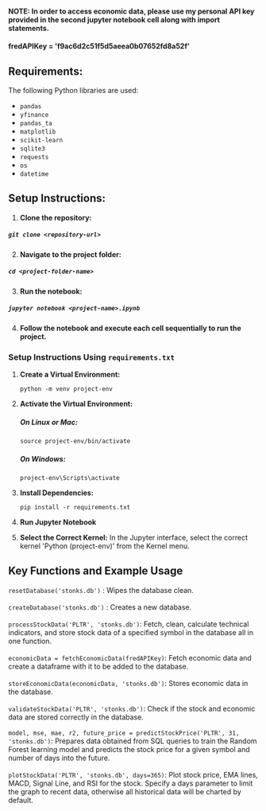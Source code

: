#### NOTE: In order to access economic data, please use my personal API key provided in the second jupyter notebook cell along with import statements.
#### fredAPIKey = 'f9ac6d2c51f5d5aeea0b07652fd8a52f'


## Requirements:

The following Python libraries are used:

- `pandas`
- `yfinance`
- `pandas_ta`
- `matplotlib`
- `scikit-learn`
- `sqlite3` 
- `requests`
- `os` 
- `datetime`

## Setup Instructions:
1. **Clone the repository:** <br>
  ##### `git clone <repository-url>`
2. **Navigate to the project folder:** <br>
  ##### `cd <project-folder-name>`
3. **Run the notebook:** <br>
  ##### `jupyter notebook <project-name>.ipynb`
4. **Follow the notebook and execute each cell sequentially to run the project.**

### Setup Instructions Using `requirements.txt`

1. **Create a Virtual Environment:**


   `python -m venv project-env`
   

3. **Activate the Virtual Environment:**
    ##### On Linux or Mac:

   `source project-env/bin/activate`


   ##### On Windows:

   `project-env\Scripts\activate`

4. **Install Dependencies:**


   `pip install -r requirements.txt`

6. **Run Jupyter Notebook**

7. **Select the Correct Kernel:**
    In the Jupyter interface, select the correct kernel 'Python (project-env)' from the Kernel menu.

## Key Functions and Example Usage
`resetDatabase('stonks.db')` : Wipes the database clean. <br><br>
`createDatabase('stonks.db')` : Creates a new database. <br><br>
`processStockData('PLTR', 'stonks.db')`: Fetch, clean, calculate technical indicators, and store stock data of a specified symbol in the database all in one function. <br><br>
`economicData = fetchEconomicData(fredAPIKey)`: Fetch economic data and create a dataframe with it to be added to the database. <br><br>
`storeEconomicData(economicData, 'stonks.db')`: Stores economic data in the database. <br><br>
`validateStockData('PLTR', 'stonks.db')`: Check if the stock and economic data are stored correctly in the database. <br><br>
`model, mse, mae, r2, future_price = predictStockPrice('PLTR', 31, 'stonks.db')`: Prepares data obtained from SQL queries to train the Random Forest learning model and predicts the stock price for a given symbol and number of days into the future. <br><br>
`plotStockData('PLTR', 'stonks.db', days=365)`: Plot stock price, EMA lines, MACD, Signal Line, and RSI for the stock. Specify a days parameter to limit the graph to recent data, otherwise all historical data will be charted by default. <br>
